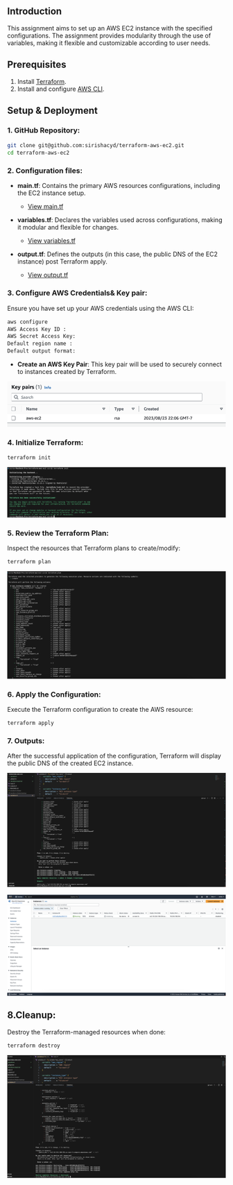 ## Introduction

This  assignment aims to set up an AWS EC2 instance with the specified configurations. The assignment provides modularity through the use of variables, making it flexible and customizable according to user needs.

## Prerequisites

1. Install [Terraform](https://learn.hashicorp.com/tutorials/terraform/install-cli).
2. Install and configure [AWS CLI](https://aws.amazon.com/cli/).

## Setup & Deployment

### 1. GitHub Repository:

```bash
git clone git@github.com:sirishacyd/terraform-aws-ec2.git
cd terraform-aws-ec2
```
### 2. Configuration files:

- **main.tf**: Contains the primary AWS resources configurations, including the EC2 instance setup.
  - [View main.tf](https://github.com/sirishacyd/terraform-aws-ec2/blob/main/main.tf)
  
- **variables.tf**: Declares the variables used across configurations, making it modular and flexible for changes.
  - [View variables.tf](https://github.com/sirishacyd/terraform-aws-ec2/blob/main/variables.tf)

- **output.tf**: Defines the outputs (in this case, the public DNS of the EC2 instance) post Terraform apply.
  - [View output.tf](https://github.com/sirishacyd/terraform-aws-ec2/blob/main/output.tf)



### 3. Configure AWS Credentials& Key pair:

Ensure you have set up your AWS credentials using the AWS CLI:

```bash
aws configure
AWS Access Key ID : 
AWS Secret Access Key: 
Default region name : 
Default output format:
```

- **Create an AWS Key Pair**:
This key pair will be used to securely connect to instances created by Terraform.

![keypair](screenshots/keypair.png)

### 4. Initialize Terraform:

```bash
terraform init
```
![init](screenshots/init.png)
  
### 5. Review the Terraform Plan:

Inspect the resources that Terraform plans to create/modify:

```bash
terraform plan
```
 ![plan](screenshots/plan.png)
 
### 6. Apply the Configuration:

Execute the Terraform configuration to create the AWS resource:

```bash
terraform apply
```
 
### 7. Outputs:

After the successful application of the configuration, Terraform will display the public DNS of the created EC2 instance.

![dns](screenshots/dns.png)

![ec2](screenshots/ec2.png)

## 8.Cleanup:

Destroy the Terraform-managed resources when done:

```bash
terraform destroy
```

![destroy](screenshots/destroy.png)
